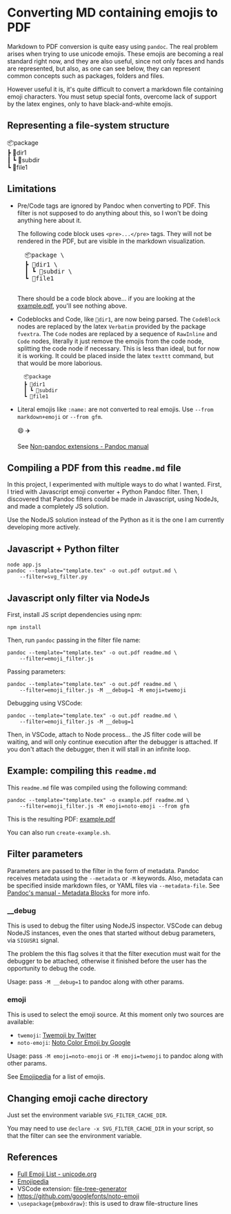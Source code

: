 # Converting MD containing emojis to PDF

Markdown to PDF conversion is quite easy using `pandoc`.
The real problem arises when trying to use unicode emojis.
These emojis are becoming a real standard right now,
and they are also useful, since not only faces and hands
are represented, but also, as one can see below, they
can represent common concepts such as packages, folders
and files.

However useful it is, it's quite difficult to convert
a markdown file containing emoji characters. You must
setup special fonts, overcome lack of support by the
latex engines, only to have black-and-white emojis.

## Representing a file-system structure

📦package \
┣ 📂dir1 \
┃ ┗ 📂subdir \
┗ 📜file1

## Limitations

- Pre/Code tags are ignored by Pandoc when converting to PDF.
    This filter is not supposed to do anything about this,
    so I won't be doing anything here about it.

    The following code block uses `<pre>...</pre>` tags.
    They will not be rendered in the PDF, but are visible in the
    markdown visualization.

    <pre>
    📦package \
    ┣ 📂dir1 \
    ┃ ┗ 📂subdir \
    ┗ 📜file1
    </pre>

    There should be a code block above... if you are looking at the [example.pdf](example.pdf),
    you'll see nothing above.

- Codeblocks and Code, like `📂dir1`, are now being parsed.
    The `CodeBlock` nodes are replaced by the latex `Verbatim` provided
    by the package `fvextra`. The `Code` nodes are replaced by
    a sequence of `RawInline` and `Code` nodes, literally it just
    remove the emojis from the code node, splitting the code node if necessary.
    This is less than ideal, but for now it is working. It could be placed
    inside the latex `texttt` command, but that would be more
    laborious.

        📦package
        ┣ 📂dir1
        ┃ ┗ 📂subdir
        ┗ 📜file1

- Literal emojis like `:name:` are not converted to real emojis.
    Use `--from markdown+emoji` or `--from gfm`.

    :smile: :airplane:

    See [Non-pandoc extensions - Pandoc manual](https://pandoc.org/MANUAL.html#non-pandoc-extensions)

## Compiling a PDF from this `readme.md` file

In this project, I experimented with multiple ways to
do what I wanted. First, I tried with Javascript emoji
converter + Python Pandoc filter. Then, I discovered
that Pandoc filters could be made in Javascript,
using NodeJs, and made a completely JS solution.

Use the NodeJS solution instead of the Python as
it is the one I am currently developing more actively.

## Javascript + Python filter

    node app.js
    pandoc --template="template.tex" -o out.pdf output.md \
        --filter=svg_filter.py

## Javascript only filter via NodeJs

First, install JS script dependencies using npm:

    npm install

Then, run `pandoc` passing in the filter file name:

    pandoc --template="template.tex" -o out.pdf readme.md \
        --filter=emoji_filter.js

Passing parameters:

    pandoc --template="template.tex" -o out.pdf readme.md \
        --filter=emoji_filter.js -M __debug=1 -M emoji=twemoji

Debugging using VSCode:

    pandoc --template="template.tex" -o out.pdf readme.md \
        --filter=emoji_filter.js -M __debug=1

Then, in VSCode, attach to Node process... the JS filter code will be waiting,
and will only continue execution after the debugger is attached. If you don't attach
the debugger, then it will stall in an infinite loop.

## Example: compiling this `readme.md`

This `readme.md` file was compiled using the following command:

    pandoc --template="template.tex" -o example.pdf readme.md \
        --filter=emoji_filter.js -M emoji=noto-emoji --from gfm

This is the resulting PDF: [example.pdf](example.pdf)

You can also run `create-example.sh`.

## Filter parameters

Parameters are passed to the filter in the form of metadata.
Pandoc receives metadata using the `--metadata` or `-M` keywords.
Also, metadata can be specified inside markdown files, or YAML
files via `--metadata-file`. See [Pandoc's manual - Metadata Blocks](https://pandoc.org/MANUAL.html#metadata-blocks)
for more info.

### __debug

This is used to debug the filter using NodeJS inspector.
VSCode can debug NodeJS instances, even the ones that started
without debug parameters, via `SIGUSR1` signal.

The problem the this flag solves it that the filter
execution must wait for the debugger to be attached,
otherwise it finished before the user has the opportunity
to debug the code.

Usage: pass `-M __debug=1` to pandoc along with other params.

### emoji

This is used to select the emoji source.
At this moment only two sources are available:

- `twemoji`: [Twemoji by Twitter](https://twemoji.twitter.com/)
- `noto-emoji`: [Noto Color Emoji by Google](https://www.google.com/get/noto/help/emoji/)

Usage: pass `-M emoji=noto-emoji` or `-M emoji=twemoji` to pandoc along with other params.

See [Emojipedia](https://emojipedia.org/) for a list of emojis.

## Changing emoji cache directory

Just set the environment variable `SVG_FILTER_CACHE_DIR`.

You may need to use `declare -x SVG_FILTER_CACHE_DIR` in your script,
so that the filter can see the environment variable.

## References

- [Full Emoji List - unicode.org](https://unicode.org/emoji/charts/full-emoji-list.html)
- [Emojipedia](https://emojipedia.org/microsoft/)
- VSCode extension: [file-tree-generator](https://marketplace.visualstudio.com/items?itemName=Shinotatwu-DS.file-tree-generator)
- https://github.com/googlefonts/noto-emoji
- `\usepackage{pmboxdraw}`: this is used to draw file-structure lines
